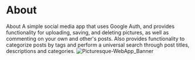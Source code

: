 # About
About A simple social media app that uses Google Auth, and provides functionality for uploading, saving, and deleting pictures, as well as commenting on your own and other's posts. Also provides functionality to categorize posts by tags and perform a universal search through post titles, descriptions and categories.
![Picturesque-WebApp_Banner](https://user-images.githubusercontent.com/60267353/164470250-e6bd1bd0-0c90-40d6-8363-b82cce93fb6f.jpg)
